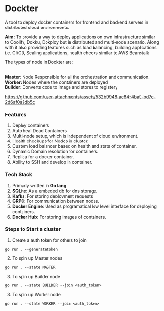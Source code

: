 # Dockter

A tool to deploy docker containers for frontend and backend servers in distributed cloud environments. 

**Aim:** To provide a way to deploy applications on own infrastructure similar to Coolify, Dokku, Dokploy but in distributed and multi-node scenario. Along with it also providing features such as load balancing, building applications i.e. CI/CD, Scaling applications, health checks similar to AWS Beanstalk

The types of node in Dockter are:

<br/> **Master:** Node Responsible for all the orchestration and communication.
<br/> **Worker:** Nodes where the containers are deployed
<br/> **Builder:** Converts code to image and stores to registery


https://github.com/user-attachments/assets/532b9948-ac84-4ba9-bd7c-2d6af0a2db5c


### Features

1. Deploy containers
2. Auto heal Dead Containers
3. Multi-node setup, which is independent
   of cloud environment.
4. Health checkups for Nodes in cluster.
5. Custom load balancer based on health and stats of container.
6. Dynamic Domain resolution for containers.
7. Replica for a docker container.
8. Ability to SSH and develop in container.

### Tech Stack

1. Primarly written in **Go lang**
2. **SQLite**: As a embeded db for dns storage.
3. **Kafka**: For storing deployment requests
4. **GRPC**: For communication between nodes.
5. **Docker Engine**: Used as programatical low level interface for deploying containers.
6. **Docker Hub**: For storing images of containers.

### Steps to Start a cluster

1. Create a auth token for others to join

```
go run . --generatetoken
```

2. To spin up Master nodes

```
go run . --state MASTER
```

3. To spin up Builder node

```
go run . --state BUILDER --join <auth_token>
```

3. To spin up Worker node

```
go run . --state WORKER --join <auth_token>
```

